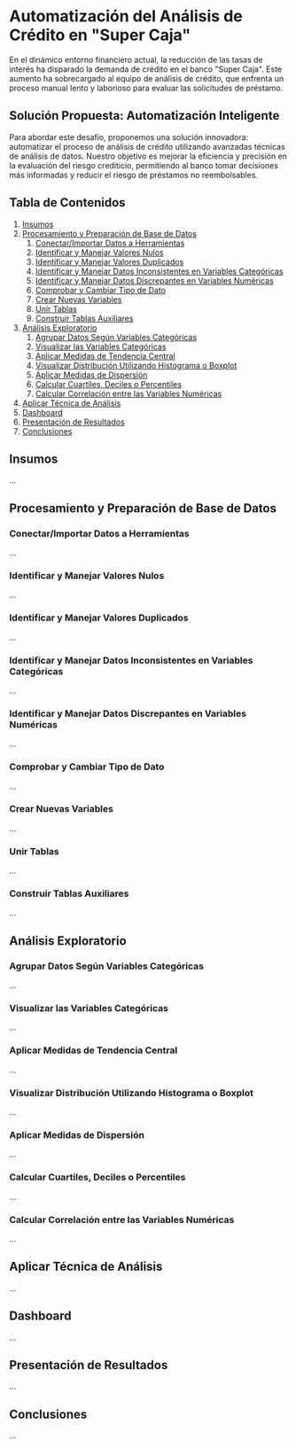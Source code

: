 # Automatización del Análisis de Crédito en "Super Caja"

En el dinámico entorno financiero actual, la reducción de las tasas de interés ha disparado la demanda de crédito en el banco "Super Caja". Este aumento ha sobrecargado al equipo de análisis de crédito, que enfrenta un proceso manual lento y laborioso para evaluar las solicitudes de préstamo.

## Solución Propuesta: Automatización Inteligente

Para abordar este desafío, proponemos una solución innovadora: automatizar el proceso de análisis de crédito utilizando avanzadas técnicas de análisis de datos. Nuestro objetivo es mejorar la eficiencia y precisión en la evaluación del riesgo crediticio, permitiendo al banco tomar decisiones más informadas y reducir el riesgo de préstamos no reembolsables.


## Tabla de Contenidos
1. [Insumos](#insumos)
2. [Procesamiento y Preparación de Base de Datos](#procesamiento-y-preparación-de-base-de-datos)
   1. [Conectar/Importar Datos a Herramientas](#conectarimportar-datos-a-herramientas)
   2. [Identificar y Manejar Valores Nulos](#identificar-y-manejar-valores-nulos)
   3. [Identificar y Manejar Valores Duplicados](#identificar-y-manejar-valores-duplicados)
   4. [Identificar y Manejar Datos Inconsistentes en Variables Categóricas](#identificar-y-manejar-datos-inconsistentes-en-variables-categóricas)
   5. [Identificar y Manejar Datos Discrepantes en Variables Numéricas](#identificar-y-manejar-datos-discrepantes-en-variables-numéricas)
   6. [Comprobar y Cambiar Tipo de Dato](#comprobar-y-cambiar-tipo-de-dato)
   7. [Crear Nuevas Variables](#crear-nuevas-variables)
   8. [Unir Tablas](#unir-tablas)
   9. [Construir Tablas Auxiliares](#construir-tablas-auxiliares)
3. [Análisis Exploratorio](#análisis-exploratorio)
   1. [Agrupar Datos Según Variables Categóricas](#agrupar-datos-según-variables-categóricas)
   2. [Visualizar las Variables Categóricas](#visualizar-las-variables-categóricas)
   3. [Aplicar Medidas de Tendencia Central](#aplicar-medidas-de-tendencia-central)
   4. [Visualizar Distribución Utilizando Histograma o Boxplot](#visualizar-distribución-utilizando-histograma-o-boxplot)
   5. [Aplicar Medidas de Dispersión](#aplicar-medidas-de-dispersión)
   6. [Calcular Cuartiles, Deciles o Percentiles](#calcular-cuartiles-deciles-o-percentiles)
   7. [Calcular Correlación entre las Variables Numéricas](#calcular-correlación-entre-las-variables-numéricas)
4. [Aplicar Técnica de Análisis](#aplicar-técnica-de-análisis)
5. [Dashboard](#dashboard)
6. [Presentación de Resultados](#presentación-de-resultados)
7. [Conclusiones](#conclusiones)

## Insumos
...

## Procesamiento y Preparación de Base de Datos
### Conectar/Importar Datos a Herramientas
...

### Identificar y Manejar Valores Nulos
...

### Identificar y Manejar Valores Duplicados
...

### Identificar y Manejar Datos Inconsistentes en Variables Categóricas
...

### Identificar y Manejar Datos Discrepantes en Variables Numéricas
...

### Comprobar y Cambiar Tipo de Dato
...

### Crear Nuevas Variables
...

### Unir Tablas
...

### Construir Tablas Auxiliares
...

## Análisis Exploratorio
### Agrupar Datos Según Variables Categóricas
...

### Visualizar las Variables Categóricas
...

### Aplicar Medidas de Tendencia Central
...

### Visualizar Distribución Utilizando Histograma o Boxplot
...

### Aplicar Medidas de Dispersión
...

### Calcular Cuartiles, Deciles o Percentiles
...

### Calcular Correlación entre las Variables Numéricas
...

## Aplicar Técnica de Análisis
...

## Dashboard
...

## Presentación de Resultados
...

## Conclusiones
...

